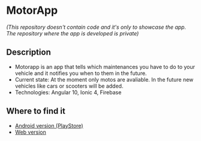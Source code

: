 # MotorApp
*(This repository doesn't contain code and it's only to showcase the app. The repository where the app is developed is private)*

## Description
- Motorapp is an app that tells which maintenances you have to do to your vehicle and it notifies you when to them in the future. 
- Current state: At the moment only motos are avaliable. In the future new vehicles like cars or scooters will be added.
- Technologies: Angular 10, Ionic 4, Firebase

## Where to find it
- [Android version (PlayStore)](https://play.google.com/store/apps/details?id=com.msoler.motoapp&hl=es_PA&gl=US)
- [Web version](https://motoapp-72e75.web.app)





